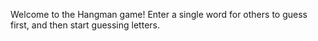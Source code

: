 Welcome to the Hangman game! Enter a single word for others to guess first, and then start guessing letters.
